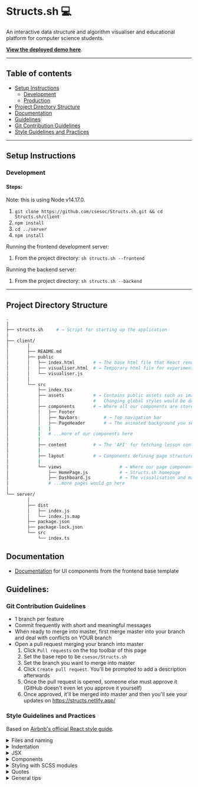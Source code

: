 # Structs.sh 💻

An interactive data structure and algorithm visualiser and educational platform for computer science students.

<strong><a href="https://structs.netlify.app/">View the deployed demo here</a></strong>.

---

## Table of contents

-   [Setup Instructions](#setup-instructions)
    -   [Development](#development)
    -   [Production](#production)
-   [Project Directory Structure](#project-directory-structure)
-   [Documentation](#documentation)
-   [Guidelines](#guidelines)
-   [Git Contribution Guidelines](#git-contribution-guidelines)
-   [Style Guidelines and Practices](#style-guidelines-and-practices)

---

## Setup Instructions

### Development

#### Steps:

Note: this is using Node v14.17.0.

1. `git clone https://github.com/csesoc/Structs.sh.git && cd Structs.sh/client`
2. `npm install`
3. `cd ../server`
4. `npm install`

Running the frontend development server:

1. From the project directory: `sh structs.sh --frontend`

Running the backend server:

1. From the project directory: `sh structs.sh --backend`

---

## Project Directory Structure

```bash
.
│
├── structs.sh     # → Script for starting up the application
│
├── client/
│       │
│       ├── README.md
│       ├── public
│       │   ├── index.html       # → The base html file that React renders all elements into
│       │   ├── visualiser.html  # → Temporary html file for experimenting with vanilla JS visualiser implementation
│       │   └── visualiser.js
│       │
│       └── src
│           ├── index.tsx
│           ├── assets           # → Contains public assets such as images and CSS/SCSS.
│           │                    #   Changing global styles would be done here (most likely)
│           ├── components       # → Where all our components are stored. Make new directories for your components here
│           │   ├── Footer
│           │   ├── Navbars          # → Top navigation bar
│           │   ├── PageHeader       # → The animated background you see that takes up 100% of the viewport
│           |   |
│           |   # ...more of our components here
│           |
│           ├── content          # → The 'API' for fetching lesson content to be displayed
│           |
│           ├── layout           # → Components defining page structure
│           |
│           └── views                      # → Where our page components are stored.
│               ├── HomePage.js            # → Structs.sh homepage
│               ├── Dashboard.js           # → The visualisation and main content page
│               # ...more pages would go here
│
└── server/
        │
        ├── dist
        │   ├── index.js
        │   └── index.js.map
        ├── package.json
        ├── package-lock.json
        └── src
            └── index.ts

```

## Documentation

-   <a href="https://demos.creative-tim.com/blk-design-system-react/#/documentation/overview">Documentation</a> for UI components from the frontend base template

## Guidelines:

### Git Contribution Guidelines

-   1 branch per feature
-   Commit frequently with short and meaningful messages
-   When ready to merge into master, first merge master into your branch and deal with conflicts on YOUR branch
-   Open a pull request merging your branch into master
    1. Click `Pull requests` on the top toolbar of this page
    2. Set the base repo to be `csesoc/Structs.sh`
    3. Set the branch you want to merge into master
    4. Click `Create pull request`. You'll be prompted to add a description afterwards
    5. Once the pull request is opened, someone else must approve it (GitHub doesn't even let you approve it yourself)
    6. Once approved, it'll be merged into master and then you'll see your updates on https://structs.netlify.app/

### Style Guidelines and Practices

Based on <a href="https://github.com/airbnb/javascript/tree/master/react">Airbnb's official React style guide</a>.

<details>
<summary>Files and naming</summary>
<p>

-   One component per file

-   Prefer functional components over class components

    -   They're easier to test
    -   Less code, hence easier to read and maintain
    -   Possible performance boost in future versions of React
    -   Only use class components when there's complex internal state

-   Use `.jsx` extension for React components and `.js` for every other file

    -   If using TypeScript, then use `.tsx` and `.ts`

-   Naming
    -   `PascalCase` for React components
        -   Give it the same name as the filename. Eg. for `LinkedList.jsx`, name the React component inside to be `LinkedList`
    -   `camelCase` for everything else

</p>
</details>

<details>
<summary>Indentation</summary>
<p>

-   Splitting up long prop lines:

    ```javascript
    <Foo superLongParam="bar" anotherSuperLongParam="baz" />
    ```

-   Conditional rendering:

    ```javascript
    // && operator
    {
        showButton && <Button />;
    }

    // Ternary operator ()
    {
        someConditional ? <Foo /> : <Foo superLongParam="bar" anotherSuperLongParam="baz" />;
    }
    ```

</p>
</details>

<details>
<summary>JSX</summary>
<p>

-   Spacing

    ```javascript
    // Very bad
    <Foo      bar={ baz }    />

    // Good
    <Foo bar={baz} />
    ```

-   Wrap JSX in parentheses
    ```javascript
    return <MyComponent variant="long body" foo="bar" />;
    ```

</p>
</details>

<details>
<summary>Components</summary>
<p>

-   Use 'object destructuring' to get prop arguments

    ```js
    // Don't repeat props everywhere :(
    const Input = (props) => {
        return <input value={props.value} onChange={props.onChange} />;
    };

    // Destructure and use the straight values :)
    const Input = ({ value, onChange }) => <input value={value} onChange={onChange} />;
    ```

-   Always set default props so that the component never crashes when you don't pass in a specific prop
    ```js
    const Component = ({
        title: 'Default Title',
        subtitle: 'Generic Subtitle'
    }) => {
        return (
            <div>
                ...
            </div>
        );
    }
    ```

</p>
</details>

<details>
<summary>Styling with SCSS modules</summary>
<p>

Using global CSS/SCSS is an absolute nightmare in a large project because you have name collisions and specificity issues.
With SCSS modules, every classname you define is 'mangled' so that it is always unique and is guaranteed to never
conflict with any other classname in the project.

How this works:

1. Suppose you're working on `LinkedList.jsx`. Add a new file called `LinkedList.module.scss`
2. Write your SCSS code in that file. Remember SCSS is a superset of CSS so you can just write regular CSS.
    ```scss
    .container {
        margin: 10px;
    }
    ```
3. Import the scss module in `LinkedList.jsx` and apply the style like this:

    ```js
    import styles from './LinkedList.module.scss';

    const LinkedList = () => {
        return <div className={styles.container}>...</div>;
    };
    ```

</p>
</details>

<details>
<summary>Quotes</summary>
<p>

-   Use double quotes `"..."` for prop passing and `'...'` for everything else

</p>
</details>

<details>
<summary>General tips</summary>
<p>

-   DRY - 'don't repeat yourself', (ie. don't do what Tim does)

</p>
</details>
